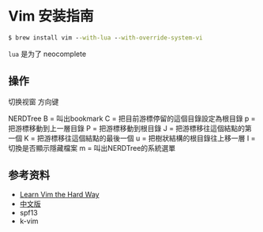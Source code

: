 # Vim 安装指南



```cmd
$ brew install vim --with-lua --with-override-system-vi
```

`lua` 是为了 neocomplete


## 操作

切换视窗 <C w> 方向键

NERDTree
B = 叫出bookmark
C = 把目前游標停留的這個目錄設定為根目錄
p = 把游標移動到上一層目錄
P = 把游標移動到根目錄
J = 把游標移往這個結點的第一個
K = 把游標移往這個結點的最後一個
u = 把樹狀結構的根目錄往上移一層
I = 切換是否顯示隱藏檔案
m = 叫出NERDTree的系統選單


## 参考资料

- [Learn Vim the Hard Way](http://learnvimscriptthehardway.stevelosh.com/)
- [中文版](http://learnvimscriptthehardway.onefloweroneworld.com/)
- spf13
- k-vim